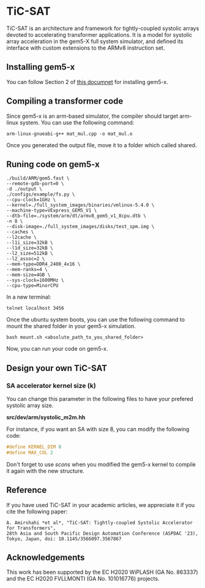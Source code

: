 # TiC-SAT

TiC-SAT is an architecture and framework for tightly-coupled systolic arrays devoted to accelerating transformer applications. 
It is a  model for systolic array acceleration in the gem5-X full system simulator, and defined its interface with custom extensions to the ARMv8 instruction set. 

## Installing gem5-x
You can follow Section 2 of [this documnet](https://www.epfl.ch/labs/esl/wp-content/uploads/2021/08/gem5_X_TechnicalManual_v2.pdf) for installing gem5-x.

## Compiling a transformer code
Since gem5-x is an arm-based simulator, the compiler should target arm-linux system. You can use the following command:
``` script
arm-linux-gnueabi-g++ mat_mul.cpp -o mat_mul.o
```
Once you generated the output file, move it to a folder which called shared.

## Runing code on gem5-x
```
./build/ARM/gem5.fast \
--remote-gdb-port=0 \
-d ./output \
./configs/example/fs.py \
--cpu-clock=1GHz \
--kernel=./full_system_images/binaries/vmlinux-5.4.0 \
--machine-type=VExpress_GEM5_V1 \
--dtb-file=./system/arm/dt/armv8_gem5_v1_8cpu.dtb \
-n 8 \
--disk-image=./full_system_images/disks/test_spm.img \
--caches \
--l2cache \
--l1i_size=32kB \
--l1d_size=32kB \
--l2_size=512kB \
--l2_assoc=2 \
--mem-type=DDR4_2400_4x16 \
--mem-ranks=4 \
--mem-size=4GB \
--sys-clock=1600MHz \
--cpu-type=MinorCPU
```

In a new terminal:
``` script
telnet localhost 3456
```
Once the ubuntu system boots, you can use the following command to mount the shared folder in your gem5-x simulation.
```
bash mount.sh <absolute_path_to_you_shared_folder>
```
Now, you can run your code on gem5-x.

## Design your own TiC-SAT

### SA accelerator kernel size (k)
You can change this parameter in the following files to have your prefered systolic array size. 

**src/dev/arm/systolic_m2m.hh**

For instance, if you want an SA with size 8, you can modify the following code:
``` C++
#define KERNEL_DIM 8
#define MAX_COL 2
```

Don't forget to use *scons* when you modified the gem5-x kernel to compile it again with the new structure.

## Reference
If you have used TiC-SAT in your academic articles, we appreciate it if you cite the following paper:

```
A. Amirshahi *et al*, "TiC-SAT: Tightly-coupled Systolic Accelerator for Transformers", 
28th Asia and South Pacific Design Automation Conference (ASPDAC '23), Tokyo, Japan, doi: 10.1145/3566097.3567867
```



## Acknowledgements
This work has been supported by the EC H2020 WiPLASH (GA No. 863337) and the EC H2020 FVLLMONTI (GA No. 101016776) projects.

